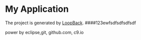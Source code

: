 # My Application

The project is generated by [LoopBack](http://loopback.io).
####123ewfsdfsdfsdfsdf

power by eclipse,git, github.com, c9.io